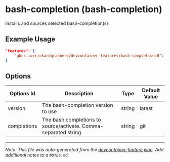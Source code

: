 
# bash-completion (bash-completion)

Installs and sources selected bash-completion(s)

## Example Usage

```json
"features": {
    "ghcr.io/rickardgranberg/devcontainer-features/bash-completion:0": {}
}
```

## Options

| Options Id | Description | Type | Default Value |
|-----|-----|-----|-----|
| version | The bash-completion version to use | string | latest |
| completions | The bash completions to source/activate. Comma-separated string | string | git |



---

_Note: This file was auto-generated from the [devcontainer-feature.json](https://github.com/rickardgranberg/devcontainer-features/blob/main/src/bash-completion/devcontainer-feature.json).  Add additional notes to a `NOTES.md`._
